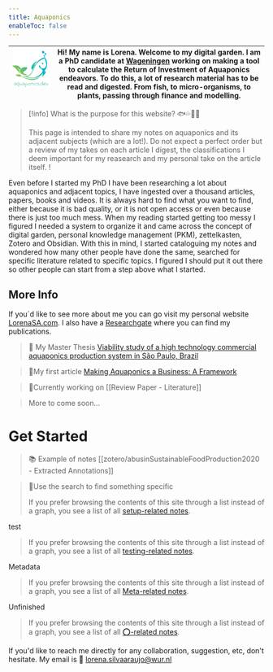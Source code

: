 ```yaml
---
title: Aquaponics
enableToc: false
---
```


|![Aquaponics.dev logo](aquaponics.png)<img width=300/>|Hi! My name is **Lorena**. Welcome to my digital garden. I am a PhD candidate at [Wageningen](https://www.wur.nl/en/about-wur.htm) working on making a tool to calculate the Return of Investment of Aquaponics endeavors. To do this, a lot of research material has to be read and digested. From fish, to micro-organisms, to plants, passing through finance and modelling.| 
|--------------|:-----:|



> [!info] What is the purpose for this website? 🐟💦🍃🌱
>
>This page is intended to share my notes on aquaponics and its adjacent subjects (which are a lot!). Do not expect a perfect order but a review of my takes on each article I digest, the classifications I deem important for my reasearch and my personal take on the article itself.     !

Even before I started my PhD I have been researching a lot about aquaponics and adjacent topics, I have ingested over a thousand articles, papers, books and videos. It is always hard to find what you want to find, either because it is bad quality, or it is not open access or even because there is just too much mess. When my reading started getting too messy I figured I needed a system to organize it and came across the concept of digital garden, personal knowledge management (PKM), zettelkasten, Zotero and Obsidian. With this in mind, I started cataloguing my notes and wondered how many other people have done the same, searched for specific literature related to specific topics. I figured I should put it out there so other people can start from a step above what I started. 
## More Info
 
If you´d like to see more about me you can go visit my personal website [LorenaSA.com](https://lorenasa.com). I also have a [Researchgate](https://www.researchgate.net/profile/Lorena-Silva-Araujo-3) where you can find my publications. 

>📓 My Master Thesis [Viability study of a high technology commercial aquaponics production system in São Paulo, Brazil](https://www.researchgate.net/publication/364368663_Viability_study_of_a_high_technology_commercial_aquaponics_production_system_in_Sao_Paulo_Brazil) 

>📗My first article [Making Aquaponics a Business: A Framework](https://www.mdpi.com/2073-4441/13/21/2978)

> 👷Currently working on [[Review Paper - Literature]]

> More to come soon...

# Get Started
> 📚 Example of notes  [[zotero/abusinSustainableFoodProduction2020 - Extracted Annotations]]

> 🔎Use the search to find something specific
>
> If you prefer browsing the contents of this site through a list instead of a graph, you see a list of all [setup-related notes](/tags/setup).

test 
> If you prefer browsing the contents of this site through a list instead of a graph, you see a list of all [testing-related notes](/tags/testing).

Metadata
> If you prefer browsing the contents of this site through a list instead of a graph, you see a list of all [Meta-related notes](/tags/Meta).

Unfinished
> If you prefer browsing the contents of this site through a list instead of a graph, you see a list of all [⭕-related notes](/tags/⭕).


If you'd like to reach me directly for any collaboration, suggestion, etc, don't hesitate. My email is 📧 lorena.silvaaraujo@wur.nl


